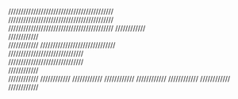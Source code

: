 //////////////////////////////////////////			
//////////////////////////////////////////			
//////////////////////////////////////////
////////////								
////////////									
////////////
//////////////////////////////						
//////////////////////////////						
//////////////////////////////						
////////////										  
////////////
////////////
////////////
////////////
////////////
////////////
////////////
////////////